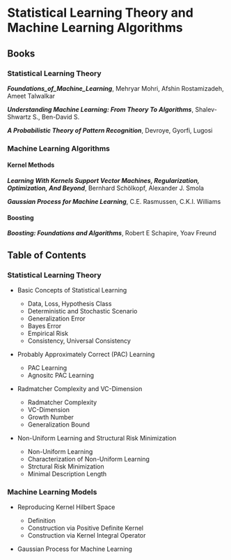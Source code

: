 # Statistical Learning Theory and Machine Learning Algorithms

## Books

### Statistical Learning Theory

***Foundations_of_Machine_Learning***, Mehryar Mohri, Afshin Rostamizadeh, Ameet Talwalkar

***Understanding Machine Learning: From Theory To Algorithms***, Shalev-Shwartz S., Ben-David S.

***A Probabilistic Theory of Pattern Recognition***, Devroye, Gyorfi, Lugosi

### Machine Learning Algorithms

#### Kernel Methods

***Learning With Kernels Support Vector Machines, Regularization, Optimization, And Beyond***, Bernhard Schölkopf, Alexander J. Smola

***Gaussian Process for Machine Learning***, C.E. Rasmussen, C.K.I. Williams

#### Boosting

***Boosting: Foundations and Algorithms***, Robert E Schapire, Yoav Freund

## Table of Contents

### Statistical Learning Theory

- Basic Concepts of Statistical Learning
  - Data, Loss, Hypothesis Class
  - Deterministic and Stochastic Scenario
  - Generalization Error
  - Bayes Error
  - Empirical Risk
  - Consistency, Universal Consistency

- Probably Approximately Correct (PAC) Learning 
  - PAC Learning
  - Agnositc PAC Learning

- Radmatcher Complexity and VC-Dimension
  - Radmatcher Complexity
  - VC-Dimension
  - Growth Number
  - Generalization Bound

- Non-Uniform Learning and Structural Risk Minimization
  - Non-Uniform Learning
  - Characterization of Non-Uniform Learning
  - Strctural Risk Minimization
  - Minimal Description Length

### Machine Learning Models

- Reproducing Kernel Hilbert Space
  - Definition 
  - Construction via Positive Definite Kernel
  - Construction via Kernel Integral Operator

- Gaussian Process for Machine Learning
